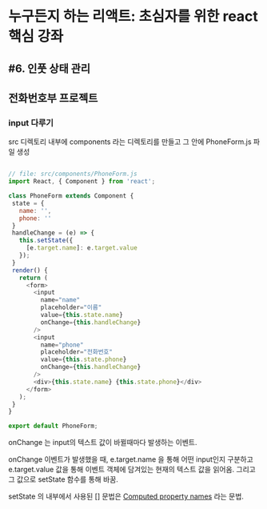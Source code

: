 
# 누구든지 하는 리액트: 초심자를 위한 react 핵심 강좌
## #6. 인풋 상태 관리

 ## 전화번호부 프로젝트

 ### input 다루기
 src 디렉토리 내부에 components 라는 디렉토리를 만들고 그 안에 PhoneForm.js 파일 생성

 ```javascript

// file: src/components/PhoneForm.js
import React, { Component } from 'react';

class PhoneForm extends Component {
  state = {
    name: '',
    phone: ''
  }
  handleChange = (e) => {
    this.setState({
      [e.target.name]: e.target.value
    });
  }
  render() {
    return (
      <form>
        <input
          name="name"
          placeholder="이름"
          value={this.state.name}
          onChange={this.handleChange}
        />
        <input
          name="phone"
          placeholder="전화번호"
          value={this.state.phone}
          onChange={this.handleChange}
        />
        <div>{this.state.name} {this.state.phone}</div>
      </form>
    );
  }
}

export default PhoneForm;

 ```
 onChange 는 input의 텍스트 값이 바뀔때마다 발생하는 이벤트. 
 
 onChange 이벤트가 발생했을 때, e.target.name 을 통해 어떤 input인지 구분하고 e.target.value 값을 통해 이벤트 객체에 담겨있는 현재의 텍스트 값을 읽어옴. 그리고 그 값으로 setState 함수를 통해 바꿈.

 setState 의 내부에서 사용된 [] 문법은 [Computed property names](https://developer.mozilla.org/en-US/docs/Web/JavaScript/Reference/Operators/Object_initializer#Computed_property_names) 라는 문법.
 
